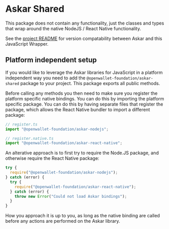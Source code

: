 # Askar Shared

This package does not contain any functionality, just the classes and types that wrap around the native NodeJS / React Native functionality.

See the [project README](https://github.com/openwallet-foundation/askar-wrapper-javascript) for version compatability between Askar and this JavaScript Wrapper.

## Platform independent setup

If you would like to leverage the Askar libraries for JavaScript in a platform independent way you need to add the `@openwallet-foundation/askar-shared` package to your project. This package exports all public methods.

Before calling any methods you then need to make sure you register the platform specific native bindings. You can do this by importing the platform specific package. You can do this by having separate files that register the package, which allows the React Native bundler to import a different package:

```typescript
// register.ts
import "@openwallet-foundation/askar-nodejs";
```

```typescript
// register.native.ts
import "@openwallet-foundation/askar-react-native";
```

An alterative approach is to first try to require the Node.JS package, and otherwise require the React Native package:

```typescript
try {
  require("@openwallet-foundation/askar-nodejs");
} catch (error) {
  try {
    require("@openwallet-foundation/askar-react-native");
  } catch (error) {
    throw new Error("Could not load Askar bindings");
  }
}
```

How you approach it is up to you, as long as the native binding are called before any actions are performed on the Askar library.
